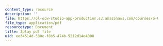 ```yaml
---
content_type: resource
description: ''
file: https://ol-ocw-studio-app-production.s3.amazonaws.com/courses/6-004-computation-structures-spring-2017/ee34514d580ef8b5474b5212d14e4008_y5gPFB6uiYA.pdf
file_type: application/pdf
resourcetype: Document
title: 3play pdf file
uid: ee34514d-580e-f8b5-474b-5212d14e4008
---
```

